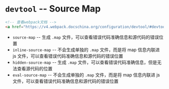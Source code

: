# `devtool` -- Source Map

```html
<!-- 查看webpack文档 -->
<a href="https://v4.webpack.docschina.org/configuration/devtool/#devtool">devTool</a>
```

- `source-map` -- 生成 `.map` 文件，可以查看错误代码准确信息和源代码的错误位置
- `inline-source-map` -- 不会生成单独的 `.map` 文件，而是将 map 信息内联进 js 文件，可以查看错误代码准确信息和源代码的错误位置
- `hidden-source-map` -- 生成 `.map` 文件，可以查看错误代码准确信息，但是无法查看源代码的位置
- `eval-source-map` -- 不会生成单独的 `.map` 文件，而是将 map 信息内联进 js 文件，可以查看错误代码准确信息和源代码的错误位置
